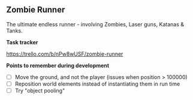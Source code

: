 ## Zombie Runner

The ultimate endless runner - involving Zombies, Laser guns, Katanas & Tanks.


**Task tracker**

https://trello.com/b/nPw8wUSF/zombie-runner


**Points to remember during development**

- [ ] Move the ground, and not the player (issues when position > 100000)
- [ ] Reposition world elements instead of instantiating them in run time
- [ ] Try "object pooling"
